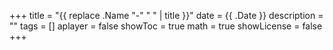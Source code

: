 +++
title = "{{ replace .Name "-" " " | title }}"
date = {{ .Date }}
description = ""
tags = []
aplayer = false
showToc = true
math = true
showLicense = false
+++

<!--more-->